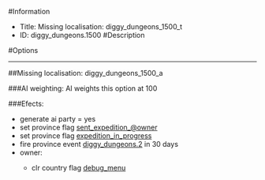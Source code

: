 #Information
 - Title: Missing localisation: diggy_dungeons_1500_t
 - ID: diggy_dungeons.1500
#Description

#Options

___
##Missing localisation: diggy_dungeons_1500_a

###AI weighting:
AI weights this option at 100


###Efects:<ul><li>generate ai party = yes</li><li>set province flag [sent_expedition_@owner](../flags/sent_expedition_owner.md)</li><li>set province flag [expedition_in_progress](../flags/expedition_in_progress.md)</li><li>fire province event [diggy_dungeons.2](diggy_dungeons.2_slug) in 30 days</li><li>owner:</li><ul><li>clr country flag [debug_menu](../flags/debug_menu.md)</li></ul></ul>
